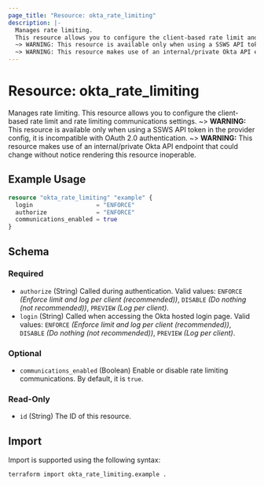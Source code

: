 ```yaml
---
page_title: "Resource: okta_rate_limiting"
description: |-
  Manages rate limiting.
  This resource allows you to configure the client-based rate limit and rate limiting communications settings.
  ~> WARNING: This resource is available only when using a SSWS API token in the provider config, it is incompatible with OAuth 2.0 authentication.
  ~> WARNING: This resource makes use of an internal/private Okta API endpoint that could change without notice rendering this resource inoperable.
---
```


# Resource: okta_rate_limiting

Manages rate limiting.
This resource allows you to configure the client-based rate limit and rate limiting communications settings.
~> **WARNING:** This resource is available only when using a SSWS API token in the provider config, it is incompatible with OAuth 2.0 authentication.
~> **WARNING:** This resource makes use of an internal/private Okta API endpoint that could change without notice rendering this resource inoperable.

## Example Usage

```terraform
resource "okta_rate_limiting" "example" {
  login                  = "ENFORCE"
  authorize              = "ENFORCE"
  communications_enabled = true
}
```

<!-- schema generated by tfplugindocs -->
## Schema

### Required

- `authorize` (String) Called during authentication. Valid values: `ENFORCE` _(Enforce limit and log per client (recommended))_, `DISABLE` _(Do nothing (not recommended))_, `PREVIEW` _(Log per client)_.
- `login` (String) Called when accessing the Okta hosted login page. Valid values: `ENFORCE` _(Enforce limit and log per client (recommended))_, `DISABLE` _(Do nothing (not recommended))_, `PREVIEW` _(Log per client)_.

### Optional

- `communications_enabled` (Boolean) Enable or disable rate limiting communications. By default, it is `true`.

### Read-Only

- `id` (String) The ID of this resource.

## Import

Import is supported using the following syntax:

```shell
terraform import okta_rate_limiting.example .
```
